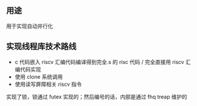 ## 用途

用于实现自动并行化

## 实现线程库技术路线

- c 代码嵌入 riscv 汇编代码编译得到完全.s 的 risc 代码 / 完全直接用 riscv 汇编代码实现
- 使用 clone 系统调用
- 使用读写屏障相关 riscv 指令

实现了锁，锁通过 futex 实现的；然后编号的话，内部是通过 fhq treap 维护的
